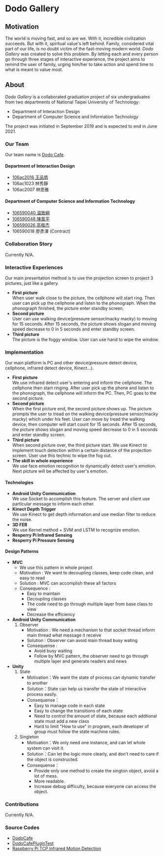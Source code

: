 # Dodo Gallery
## Motivation
The world is moving fast, and so are we. With it, incredible civilization succeeds. But with it, spiritual value's left behind. Family, considered vital part of our life, is no doubt victim of the fast-moving modern world. *Dodo Gallery* was created to solve this problem. By letting each and every person go through three stages of interactive experience, the project aims to remind the user of family, urging him/her to take action and spend time to what is meant to value most.

## About
*Dodo Gallery* is a collaborated graduation project of six undergraduates from two departments of National Taipei University of Technology:
* Department of Interaction Design
* Department of Computer Science and Information Technology

The project was initiated in September 2019 and is expected to end in June 2021.
### Our Team
Our team name is [Dodo Cafe](https://github.com/DodoCafe).
#### Department of Interaction Design
* [106ac2016 王品筑](https://github.com/kai85559)
* 106ac1023 林秀靜
* 106ac2007 林恩雅

#### Department of Computer Science and Information Technology
* [106590040 温致綱](https://github.com/gougon)
* [106590048 陳風平](https://github.com/phogbinh)
* [106590026 高楷杰](https://github.com/mdvv85009)
* 106590018 廖彥澤 (Contract)

### Collaboration Story
Currently N/A.

### Interactive Experiences
Our main presentation method is to use the projection screen to project 3 pictures, just like a gallery.
* **First picture**<br>
When user walk close to the picture, the cellphone will start ring. Then user can pick up the cellphone and listen to the phonograph.  When the phonograph finished, the picture enter standby screen.
* **Second picture**<br>
User can use walking device(pressure sensor/macky macky) to moving for 15 seconds. After 15 seconds, the picture shows slogan and moving speed decrease to 0 in 5 seconds and enter standby screen.
* **Third picture**<br>
The picture is the foggy window. User can use hand to wipe the window.

### Implementation
Our main platform is PC and other device(pressure detect device, cellphone, infrared detect device, Kinect...).
* **First picture**<br>
We use infrared detect user's entering and inform the cellphone. The cellphone then start ringing. After user pick up the phone and listen to the phonograph, the cellphone will inform the PC. Then, PC goes to the second picture.
* **Second picture**<br>
When the first picture end, the second picture shows up. The picture prompts the user to tread on the walking device(pressure sensor/macky macky) which under his feet. User can move by tread the walking device, then computer will start count for 15 seconds. After 15 seconds, the picture shows slogan and moving speed decrease to 0 in 5 seconds and enter standby screen.
* **Third picture**<br>
When second picture over, the third picture start. We use Kinect to implement touch detection within a certain distance of the projection screen. User use this technic to wipe the fog out.
* **The skill in whole experience**<br>
We use face emotion recognition to dynamically detect user's emotion. Next picture will be affected by user's emotion.

#### Technologies
* **Android Unity Communication**<br>
We use Socket to accomplish this feature. The server and client use particular message to inform each other.
* **Kinect Depth Trigger**<br>
We use Kinect to get depth information and use median filter to reduce the noise.
* **3D FER**<br>
We use Kernel method + SVM and LSTM to recognize emotion.
* **Resperry Pi Infrared Sensing**<br>
* **Resperry Pi Pressure Sensing**<br>

#### Design Patterns
* **MVC**
    * We use this pattern in whole project
    * Motivation : We want to decoupling classes, keep code clean, and easy to read
    * Solution : MVC can accomplish these all factors
    * Consequence : 
        * Easy to maintain
        * Decoupling classes
        * The code need to go through multiple layer from base class to view
        * Decrease the efficiency
* **Android Unity Communication**
    1.  Observer
        * Motivation : We need a mechanism to that socket thread inform main thread what message it receive
        * Solution : Observer can avoid main thread busy wating
        * Consequense : 
            * Avoid busy waiting
            * Follow by MVC pattern, the observer need to go through multiple layer and generate readers and news
* **Unity**
    1.  State
        * Motivation：We want the state of process can dynamic transfer to another
        * Solution：State can help us transfer the state of interactive process easily.
        * Consequense：
            * Easy to manage code in each state
            * Easy to change the transitions of each state
            * Need to control the amount of state, because each addtional state must add a new class
            * Hard to limit "How to use" in program, each developer of group must follow the state machine rules.
    2.  Singleton
        * Motivation：We only need one instance, and can let whole system can visit it.
        * Solution：Can let the logic more clearly, and don't need to care if the object is constructed. 
        * Consequense：
            * Provide only one method to create the sington object, avoid a lot of mess.
            * More readable.
            * Increase debug difficulty, because everyone can access the object.


### Contributions
Currently N/A.

### Source Codes
* [DodoCafe](https://github.com/DodoCafe/DodoCafe)
* [DodoCafePluginTest](https://github.com/DodoCafe/DodoCafePluginTest)
* [Raspberry Pi TCP Infrared Motion Detection](https://github.com/DodoCafe/raspberry-pi-tcp-infrared-motion-detection)